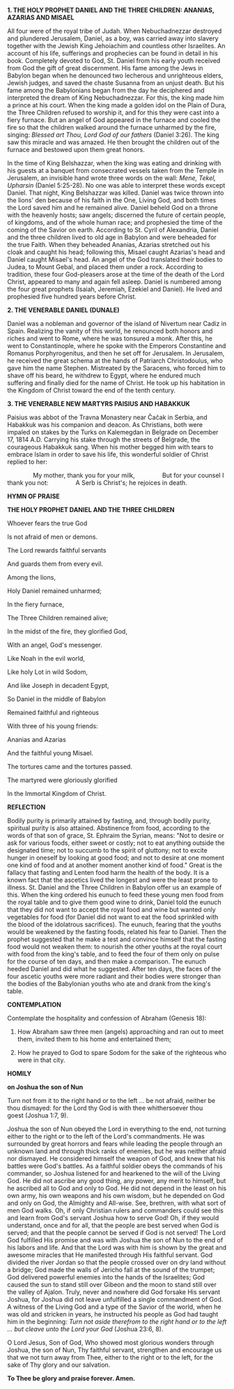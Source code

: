 
**1. THE HOLY PROPHET DANIEL AND THE THREE CHILDREN: ANANIAS, AZARIAS AND MISAEL**

All four were of the royal tribe of Judah. When Nebuchadnezzar destroyed and plundered Jerusalem, Daniel, as a boy, was carried away into slavery together with the Jewish King Jehoiachim and countless other Israelites. An account of his life, sufferings and prophecies can be found in detail in his book. Completely devoted to God, St. Daniel from his early youth received from God the gift of great discernment. His fame among the Jews in Babylon began when he denounced two lecherous and unrighteous elders, Jewish judges, and saved the chaste Susanna from an unjust death. But his fame among the Babylonians began from the day he deciphered and interpreted the dream of King Nebuchadnezzar. For this, the king made him a prince at his court. When the king made a golden idol on the Plain of Dura, the Three Children refused to worship it, and for this they were cast into a fiery furnace. But an angel of God appeared in the furnace and cooled the fire so that the children walked around the furnace unharmed by the fire, singing: *Blessed art Thou, Lord God of our fathers* (Daniel 3:26). The king saw this miracle and was amazed. He then brought the children out of the furnace and bestowed upon them great honors.

In the time of King Belshazzar, when the king was eating and drinking with his guests at a banquet from consecrated vessels taken from the Temple in Jerusalem, an invisible hand wrote three words on the wall: *Mene, Tekel, Upharsin* (Daniel 5:25-28). No one was able to interpret these words except Daniel. That night, King Belshazzar was killed. Daniel was twice thrown into the lions' den because of his faith in the One, Living God, and both times the Lord saved him and he remained alive. Daniel beheld God on a throne with the heavenly hosts; saw angels; discerned the future of certain people, of kingdoms, and of the whole human race; and prophesied the time of the coming of the Savior on earth. According to St. Cyril of Alexandria, Daniel and the three children lived to old age in Babylon and were beheaded for the true Faith. When they beheaded Ananias, Azarias stretched out his cloak and caught his head; following this, Misael caught Azarias's head and Daniel caught Misael's head. An angel of the God translated their bodies to Judea, to Mount Gebal, and placed them under a rock. According to tradition, these four God-pleasers arose at the time of the death of the Lord Christ, appeared to many and again fell asleep. Daniel is numbered among the four great prophets (Isaiah, Jeremiah, Ezekiel and Daniel). He lived and prophesied five hundred years before Christ.

**2. THE VENERABLE DANIEL (DUNALE)**

Daniel was a nobleman and governor of the island of Nivertum near Cadiz in Spain. Realizing the vanity of this world, he renounced both honors and riches and went to Rome, where he was tonsured a monk. After this, he went to Constantinople, where he spoke with the Emperors Constantine and Romanus Porphyrogenitus, and then he set off for Jerusalem. In Jerusalem, he received the great schema at the hands of Patriarch Christodoulus, who gave him the name Stephen. Mistreated by the Saracens, who forced him to shave off his beard, he withdrew to Egypt, where he endured much suffering and finally died for the name of Christ. He took up his habitation in the Kingdom of Christ toward the end of the tenth century.

**3. THE VENERABLE NEW MARTYRS PAISIUS AND HABAKKUK**

Paisius was abbot of the Travna Monastery near Čačak in Serbia, and Habakkuk was his companion and deacon. As Christians, both were impaled on stakes by the Turks on Kalemegdan in Belgrade on December 17, 1814 A.D. Carrying his stake through the streets of Belgrade, the courageous Habakkuk sang. When his mother begged him with tears to embrace Islam in order to save his life, this wonderful soldier of Christ replied to her:


               My mother, thank you for your milk,
               But for your counsel I thank you not:
               A Serb is Christ's; he rejoices in death.



**HYMN OF PRAISE**

**THE HOLY PROPHET DANIEL AND THE THREE CHILDREN**

Whoever fears the true God

Is not afraid of men or demons.

The Lord rewards faithful servants

And guards them from every evil.

Among the lions,

Holy Daniel remained unharmed;

In the fiery furnace,

The Three Children remained alive;

In the midst of the fire, they glorified God,

With an angel, God's messenger.

Like Noah in the evil world,

Like holy Lot in wild Sodom,

And like Joseph in decadent Egypt,

So Daniel in the middle of Babylon

Remained faithful and righteous

With three of his young friends:

Ananias and Azarias

And the faithful young Misael.

The tortures came and the tortures passed.

The martyred were gloriously glorified

In the Immortal Kingdom of Christ.


**REFLECTION**

Bodily purity is primarily attained by fasting, and, through bodily purity, spiritual purity is also attained. Abstinence from food, according to the words of that son of grace, St. Ephraim the Syrian, means: "Not to desire or ask for various foods, either sweet or costly; not to eat anything outside the designated time; not to succumb to the spirit of gluttony; not to excite hunger in oneself by looking at good food; and not to desire at one moment one kind of food and at another moment another kind of food." Great is the fallacy that fasting and Lenten food harm the health of the body. It is a known fact that the ascetics lived the longest and were the least prone to illness. St. Daniel and the Three Children in Babylon offer us an example of this. When the king ordered his eunuch to feed these young men food from the royal table and to give them good wine to drink, Daniel told the eunuch that they did not want to accept the royal food and wine but wanted only vegetables for food (for Daniel did not want to eat the food sprinkled with the blood of the idolatrous sacrifices). The eunuch, fearing that the youths would be weakened by the fasting foods, related his fear to Daniel. Then the prophet suggested that he make a test and convince himself that the fasting food would not weaken them: to nourish the other youths at the royal court with food from the king's table, and to feed the four of them only on pulse for the course of ten days, and then make a comparison. The eunuch heeded Daniel and did what he suggested. After ten days, the faces of the four ascetic youths were more radiant and their bodies were stronger than the bodies of the Babylonian youths who ate and drank from the king's table.



**CONTEMPLATION**

Contemplate the hospitality and confession of Abraham (Genesis 18):

1.  How Abraham saw three men (angels) approaching and ran out to meet them, invited them to his home and entertained them;

1.  How he prayed to God to spare Sodom for the sake of the righteous who were in that city.



**HOMILY**

**on Joshua the son of Nun**

Turn not from it to the right hand or to the left … be not afraid, neither be thou dismayed: for the Lord thy God is with thee whithersoever thou goest (Joshua 1:7, 9).

Joshua the son of Nun obeyed the Lord in everything to the end, not turning either to the right or to the left of the Lord's commandments. He was surrounded by great horrors and fears while leading the people through an unknown land and through thick ranks of enemies, but he was neither afraid nor dismayed. He considered himself the weapon of God, and knew that his battles were God's battles. As a faithful soldier obeys the commands of his commander, so Joshua listened for and hearkened to the will of the Living God. He did not ascribe any good thing, any power, any merit to himself, but he ascribed all to God and only to God. He did not depend in the least on his own army, his own weapons and his own wisdom, but he depended on God and only on God, the Almighty and All-wise. See, brethren, with what sort of men God walks. Oh, if only Christian rulers and commanders could see this and learn from God's servant Joshua how to serve God! Oh, if they would understand, once and for all, that the people are best served when God is served; and that the people cannot be served if God is not served! The Lord God fulfilled His promise and was with Joshua the son of Nun to the end of his labors and life. And that the Lord was with him is shown by the great and awesome miracles that He manifested through His faithful servant. God divided the river Jordan so that the people crossed over on dry land without a bridge; God made the walls of Jericho fall at the sound of the trumpet; God delivered powerful enemies into the hands of the Israelites; God caused the sun to stand still over Gibeon and the moon to stand still over the valley of Ajalon. Truly, never and nowhere did God forsake His servant Joshua, for Joshua did not leave unfulfilled a single commandment of God. A witness of the Living God and a type of the Savior of the world, when he was old and stricken in years, he instructed his people as God had taught him in the beginning: *Turn not aside therefrom to the right hand or to the left … but cleave unto the Lord your God* (Joshua 23:6, 8).

O Lord Jesus, Son of God, Who showed most glorious wonders through Joshua, the son of Nun, Thy faithful servant, strengthen and encourage us that we not turn away from Thee, either to the right or to the left, for the sake of Thy glory and our salvation.

**To Thee be glory and praise forever. Amen.**
